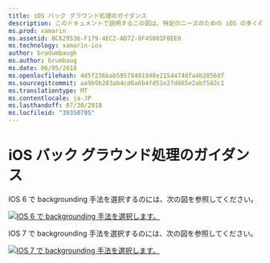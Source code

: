 ```yaml
---
title: iOS バック グラウンド処理のガイダンス
description: このドキュメントで説明するこの図は、特定のニーズのための iOS の多くの backgrounding オプションについてのガイダンスを選択する必要がありますを指定します。
ms.prod: xamarin
ms.assetid: BC629536-F179-4EC2-AD72-8F45081F8EE0
ms.technology: xamarin-ios
author: bradumbaugh
ms.author: brumbaug
ms.date: 06/05/2018
ms.openlocfilehash: 4d5f236bab59578491948e2154474dfa4b28568f
ms.sourcegitcommit: aa9b9b203ab4cd6a6b4fd51e27d865e2abf582c1
ms.translationtype: MT
ms.contentlocale: ja-JP
ms.lasthandoff: 07/30/2018
ms.locfileid: "39350795"
---
```

# <a name="ios-backgrounding-guidance"></a>iOS バック グラウンド処理のガイダンス

IOS 6 で backgrounding 手法を選択するのには、次の図を参照してください。

 [![](ios-backgrounding-guidance-images/image10.png "IOS 6 で backgrounding 手法を選択します。")](ios-backgrounding-guidance-images/image10.png#lightbox)

IOS 7 で backgrounding 手法を選択するのには、次の図を参照してください。

 [![](ios-backgrounding-guidance-images/image10b.png "IOS 7 で backgrounding 手法を選択します。")](ios-backgrounding-guidance-images/image10b.png#lightbox)

